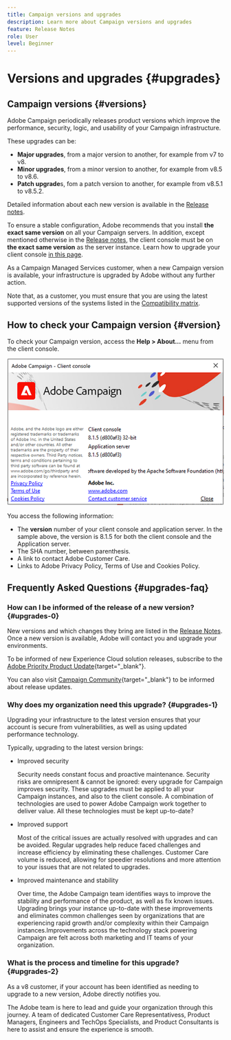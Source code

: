 ```yaml
---
title: Campaign versions and upgrades
description: Learn more about Campaign versions and upgrades
feature: Release Notes
role: User
level: Beginner
---
```

# Versions and upgrades {#upgrades}

## Campaign versions {#versions}

Adobe Campaign periodically releases product versions which improve the performance, security, logic, and usability of your Campaign infrastructure. 

These upgrades can be:

* **Major upgrades**, from a major version to another, for example from v7 to v8.
* **Minor upgrades**, from a minor version to another,  for example from v8.5 to v8.6.
* **Patch upgrade**s, fom a patch version to another, for example from v8.5.1 to v8.5.2.

Detailed information about each new version is available in the [Release notes](release-notes.md).

To ensure a stable configuration, Adobe recommends that you install **the exact same version** on all your Campaign servers. In addition, except mentioned otherwise in the [Release notes](release-notes.md), the client console must be on **the exact same version** as the server instance. Learn how to upgrade your client console [in this page](../start/connect.md#upgrade-ac-console). 

As a Campaign Managed Services customer, when a new Campaign version is available, your infrastructure is upgraded by Adobe without any further action.

Note that, as a customer, you must ensure that you are using the latest supported versions of the systems listed in the [Compatibility matrix](compatibility-matrix.md).


## How to check your Campaign version {#version}

To check your Campaign version, access the **Help > About…** menu from the client console.

![](assets/ac-version.png)

You access the following information:

* The **version** number of your client console and application server. In the sample above, the version is 8.1.5 for both the client console and the Application server.
* The SHA number, between parenthesis.
* A link to contact Adobe Customer Care.
* Links to Adobe Privacy Policy, Terms of Use and Cookies Policy.


## Frequently Asked Questions {#upgrades-faq}

### How can I be informed of the release of a new version? {#upgrades-0}

New versions and which changes they bring are listed in the [Release Notes](release-notes.md). Once a new version is available, Adobe will contact you and upgrade your environments.

To be informed of new Experience Cloud solution releases, subscribe to the [Adobe Priority Product Update](https://www.adobe.com/subscription/priority-product-update.html){target="_blank"}.

You can also visit [Campaign Community](https://experienceleaguecommunities.adobe.com/t5/custom/page/page-id/Community-TopicsPage?style=all&sort=date&order=desc&filters=adobe-campaign-classic-community&topic=Campaign+v8){target="_blank"} to be informed about release updates.


### Why does my organization need this upgrade? {#upgrades-1}

Upgrading your infrastructure to the latest version ensures that your account is secure from vulnerabilities, as well as using updated performance technology. 

Typically, upgrading to the latest version brings:

* Improved security

    Security needs constant focus and proactive maintenance. Security risks are omnipresent & cannot be ignored: every upgrade for Campaign improves security. These upgrades must be applied to all your Campaign instances, and also to the client console. A combination of technologies are used to power Adobe Campaign work together to deliver value. All these technologies must be kept up-to-date?

* Improved support

    Most of the critical issues are actually resolved with upgrades and can be avoided. Regular upgrades help reduce faced challenges and increase efficiency by eliminating these challenges. Customer Care volume is reduced, allowing for speedier resolutions and more attention to your issues that are not related to upgrades.


* Improved maintenance and stability

    Over time, the Adobe Campaign team identifies ways to improve the stability and performance of the product, as well as fix known issues. Upgrading brings your instance up-to-date with these improvements and eliminates common challenges seen by organizations that are experiencing rapid growth and/or complexity within their Campaign instances.Improvements across the technology stack powering Campaign are felt across both marketing and IT teams of your organization.


### What is the process and timeline for this upgrade? {#upgrades-2}

As a v8 customer, if your account has been identified as needing to upgrade to a new version, Adobe directly notifies you. 

The Adobe team is here to lead and guide your organization through this journey. A team of dedicated Customer Care Representativess, Product Managers, Engineers and TechOps Specialists, and Product Consultants is here to assist and ensure the experience is smooth.





